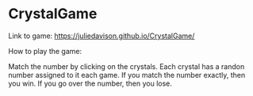 # CrystalGame

Link to game: https://juliedavison.github.io/CrystalGame/

How to play the game:

Match the number by clicking on the crystals. 
Each crystal has a randon number assigned to it each game. 
If you match the number exactly, then you win. 
If you go over the number, then you lose.